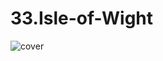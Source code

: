
# 33.Isle-of-Wight

![cover](https://user-images.githubusercontent.com/74714313/163392901-64ff0df2-f34d-44a7-8bfb-06c9115d032c.png)


